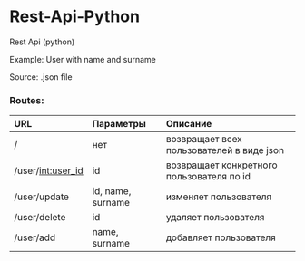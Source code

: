 # Rest-Api-Python
Rest Api (python)

Example:
User with name and surname

Source:
    .json file

### Routes:

| URL | Параметры | Описание |
| :---         | :---         | :---         |
| /   | нет     |  возвращает всех пользователей в виде json    |
| /user/<int:user_id>     | id       | возвращает конкретного пользователя по id      |
| /user/update   | id, name, surname     | изменяет пользователя    |
| /user/delete   | id     | удаляет пользователя    |
| /user/add   | name, surname     | добавляет пользователя    |
